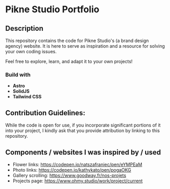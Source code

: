 # Pikne Studio Portfolio

## Description

This repository contains the code for Pikne Studio's (a brand design agency) website. It is here to serve as inspiration and a resource for solving your own coding issues.

Feel free to explore, learn, and adapt it to your own projects!

### Build with

-   **Astro**
-   **SolidJS**
-   **Tailwind CSS**

## Contribution Guidelines:

While the code is open for use, if you incorporate significant portions of it into your project, I kindly ask that you provide attribution by linking to this repository.

## Components / websites I was inspired by / used

-   Flower links: https://codepen.io/natszafraniec/pen/eYMPEaM
-   Photo links: https://codepen.io/kathykato/pen/pogaOKG
-   Gallery scrolling: https://www.goodway.fr/nos-projets
-   Projects page: https://www.ohmy.studio/work/project/current
